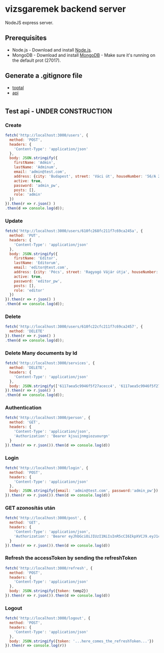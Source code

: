 # vizsgaremek backend server
NodeJS express server.

## Prerequisites
* Node.js - Download and install [Node.js](http://www.nodejs.org/download/).
* MongoDB - Download and install [MongoDB](http://www.mongodb.org/downloads) - Make sure it's running on the default prot (27017).

## Generate a .gitignore file
- [toptal](https://www.toptal.com/developers/gitignore)
- [api](https://www.toptal.com/developers/gitignore/api/visualstudiocode,node)
#

## Test api - UNDER CONSTRUCTION

### Create
```js
fetch('http://localhost:3000/users', {
  method: 'POST',
  headers: {
    'Content-Type': 'application/json'
  },
  body: JSON.stringify({
    firstName: 'Admin',
    lastName: 'Adminum',
    email: 'admin@test.com',
    address: {city: 'Budapest', street: 'Váci út', houseNumber: '56/A 2. em. 12. ajtó'},
    active: true,
    password: 'admin_pw',
    posts: [],
    role: 'admin'
  })
}).then(r => r.json() )
.then(d => console.log(d));
```
### Update
```js
fetch('http://localhost:3000/users/610fc268fc211f7c69ca245a', {
  method: 'PUT',
  headers: {
    'Content-Type': 'application/json'
  },
  body: JSON.stringify({
    firstName: 'Editor',
    lastName: 'Editorum',
    email: 'editor@test.com',
    address: {city: 'Pécs', street: 'Ragyogó Vájár útja', houseNumber: '33.'},
    active: true,
    password: 'editor_pw',
    posts: [],
    role: 'editor'
  })
}).then(r => r.json() )
.then(d => console.log(d));
```
### Delete
```js
fetch('http://localhost:3000/users/610fc22cfc211f7c69ca2457', {
  method: 'DELETE'
}).then(r => r.json() )
.then(d => console.log(d));
```
### Delete Many documents by Id
```js
fetch('http://localhost:3000/services', {
  method: 'DELETE',
  headers: {
    'Content-Type': 'application/json'
  },
  body: JSON.stringify(['6117aea5c9946f5f27acecc4', '6117aea5c9946f5f27acecc7', '6117aea5c9946f5f27acecca'])
}).then(r => r.json() )
.then(d => console.log(d));
```
### Authentication
```js
fetch('http://localhost:3000/person', {
  method: 'GET',
  headers: {
    'Content-Type': 'application/json',
    'Authorization': 'Bearer kjsuijnmgiozuourgn'
  }
}).then(r => r.json()).then(d => console.log(d))
```
### Login
```js
fetch('http://localhost:3000/login', {
  method: 'POST',
  headers: {
    'Content-Type': 'application/json'
  },
  body: JSON.stringify({email: 'admin@test.com', password:'admin_pw'})
}).then(r => r.json()).then(d => console.log(d))
```
### GET azonosítás után
```js
fetch('http://localhost:3000/post', {
  method: 'GET',
  headers: {
    'Content-Type': 'application/json',
    'Authorization': 'Bearer eyJhbGciOiJIUzI1NiIsInR5cCI6IkpXVCJ9.eyJ1c2VybmFtZSI6InVzZXIiLCJyb2xlIjoidXNlciIsImlhdCI6MTYyNjgwMzUxMH0.8oi5lpG6SMmel65E_coK3b_24en2HyiqZUyZx0AY8Os'
  }
}).then(r => r.json()).then(d => console.log(d))
```
### Refresh the accessToken by sending the refreshToken
```js
fetch('http://localhost:3000/refresh', {
  method: 'POST',
  headers: {
    'Content-Type': 'application/json'
  },
  body: JSON.stringify({token: temp2})
}).then(r => r.json()).then(d => console.log(d))
```
### Logout
```js
fetch('http://localhost:3000/logout', {
  method: 'POST',
  headers: {
    'Content-Type': 'application/json'
  },
  body: JSON.stringify({token: '...here_comes_the_refreshToken...'})
}).then(r => console.log(r))
```